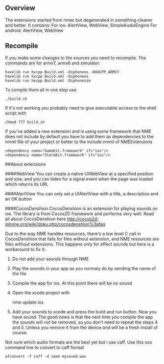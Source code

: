 ## Overview

The extensions started from nmex but degenerated in something cleaner and better. It contains:
For ios: AlertView, WebView, SimpleAudioEngine
For android: AlertView, WebView

## Recompile

If you make some changes to the sources you need to recompile. The commands are for armv7, armv6 and simulator:

	haxelib run hxcpp Build.xml -Diphoneos -DHXCPP_ARMV7
	haxelib run hxcpp Build.xml -Diphoneos
	haxelib run hxcpp Build.xml -Diphonesim

To compile them all in one step use

	./build.sh
	
If it's not working you probably need to give executable access to the shell script with

	chmod 777 build.sh

If you've added a new extension and is using some framework that NME does not include by default you have to add them as dependencies to the nmml file of your project or better to the include.nmml of NMEExtensions

	<dependency name="GameKit.framework" if="ios"/>
	<dependency name="StoreKit.framework" if="ios"/>
	

##About extensions

####WebView
You can create a native UIWebView at a specified position and size, and you can listen for a signal event when the page was loaded which returns its URL

####AlertView
You can only set a UIAlertView with a title, a description and an OK button

####CocosDenshion
CocosDenshion is an extension for playing sounds on ios. The library is from Cocos2D framework and performs very well. Read all about CocosDenshion here http://cocos2d-iphone.org/wiki/doku.php/cocosdenshion%3afaq

Due to the way NME handles resources, there's a low level C call in CocosDenshion that fails for files without extension, and NME resources are files without extensions. This happens only for effect sounds but here is a workaround to fix it:
1. Do not add your sounds through NME
2. Play the sounds in your app as you normaly do by sending the name of the file
3. Compile the app for ios. At this point there will be no sound
4. Open the xcode project with
	
	nme update ios
	
5. Add your sounds to xcode and press the build and run button.
Now you have sound. The good news is that the next time you compile the app the sounds will not be removed, so you don't need to repeat the steps 4 and 5. Unless you remove it from the device and will be a fresh install of course.

Not sure which audio formats are the best yet but i use caff. Use this osx command line to convert to caff format

	afconvert -f caff -d ima4 mysound.wav